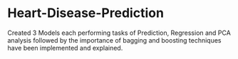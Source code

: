 # Heart-Disease-Prediction
Created 3 Models each performing tasks of Prediction, Regression and PCA analysis followed by the importance of bagging and boosting techniques have been implemented and explained.
